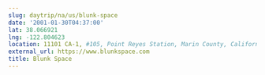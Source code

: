 ```yaml
---
slug: daytrip/na/us/blunk-space
date: '2001-01-30T04:37:00'
lat: 38.066921
lng: -122.804623
location: 11101 CA-1, #105, Point Reyes Station, Marin County, California, 94956, United States
external_url: https://www.blunkspace.com
title: Blunk Space
---
```



